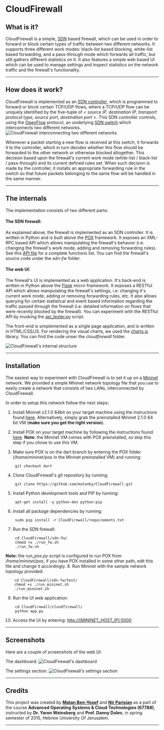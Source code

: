 # **CloudFirewall**

## What is it?

CloudFirewall is a simple, [SDN][2] based firewall, which can be used in order to forward or block certain types of traffic between two different networks. It supports three different work modes: black-list based blocking, white-list based forwarding, and a pass-through mode which forwards all traffic, but still gathers different statistics on it.
It also features a simple web based UI which can be used to manage settings and inspect statistics on the network traffic and the firewall's functionality.

----------

## How does it work?

CloudFirewall is implemented as an [SDN controller][3], which is programmed to forward or block certain TCP/UDP flows, where a TCP/UDP flow can be uniquely identified by the five-tuple of _< source IP, destination IP, transport protocol type, source port, destination port >_.
This SDN controller controls, using the [OpenFlow][5] protocol, an underlying [SDN switch][4] which interconnects two different networks. 
![CloudFirewall interconnecting two different networks](http://snag.gy/uVB6o.jpg)

Whenever a packet starting a new flow is received at this switch, it forwards it to the controller, which in turn decides whether this flow should be forwarded to the other network or otherwise blocked altogether.  This decision based upon the firewall's current work mode (white-list / black-list / pass-through) and its current defined rules set. When such decision is made by the controller, it installs an appropriate forwarding rule in the switch so that future packets belonging to the same flow will be handled in the same manner.

----------
## The internals

The implementation consists of two different parts:  

#### The SDN firewall:
As explained above, the firewall is implemented as an SDN controller.
It is written in Python and is built above the [POX][8] framework. It exposes an XML-RPC based API which allows manipulating the firewall's behavior (i.e: changing the firewall's work mode, adding and removing forwarding rules).  See this [API file][9] for a complete functions list.
You can find the firewall's source code under the *sdn-fw* folder.

#### The web UI:
The firewall's UI is implemented as a web application. It's back-end is written in Python above the [Flask][10] micro-framework. It exposes a RESTful API which allows manipulating the firewall's settings, i.e: changing it's current work mode, adding or removing forwarding rules, etc. 
It also allows querying for certain statistical and event based information regarding the traffic passed through the firewall (i.e: detailed information on flows that were recently blocked by the firewall).
You can experiment with the RESTful API by invoking the [api_tester.py][12] script.

The front-end is simplemented as a single page application, and is written in HTML/CSS/JS.
For rendering the visual charts, we used the [charts.js][11] library.
You can find the code unser the *cloudfirewall* folder.

![CloudFirewall's internal structure](http://snag.gy/sXmUw.jpg)

----------


## Installation

The easiest way to experiment with CloudFirewall is to set it up on a [Mininet][6] network.  We provided a simple Mininet network topology file that you use to easily create a network that consists of two LANs, interconnected by CloudFirewall. 

In order to setup this network follow the next steps:

1. Install Mininet v2.1.0 64bit on your target machine using the instructions found [here][7]. 
Alternatively, simply grab the preinstalled Mininet 2.1.0 64 bit VM (**make sure you get the right version**).
2. Install POX on your target machine by following the instructions found [here][1].
**Note:** the Mininet VM comes with POX preinstalled, so skip this step if you chose to use this VM.
3. Make sure POX is on the dart branch by entering the POX folder (/home/mininet/pox in the Mininet preinstalled VM) and running:
        
        git checkout dart
        
4. Clone CloudFirewall's git repository by running:
        
        git clone https://github.com/matanby/CloudFirewall.git
        
5. Install Python development tools and PIP by running:
        
        apt-get install -y python-dev python-pip
        
6. Install all package dependencies by running:
        
        sudo pip install -r CloudFirewall/requirements.txt
        
7. Run the SDN firewall:
        
        cd CloudFirewall/sdn-fw/
        chmod +x ./run_fw.sh
        ./run_fw.sh
        
  **Note:** the _run_pox.py_ script is configured to run POX from _/home/mininet/pox_, if you have POX installed in some other path, edit this file and change it accordingly.
8. Run Mininet with the sample network topology provided:
        
        cd CloudFirewall/sdn-fw/test/
        chmod +x ./run_mininet.sh
        ./run_mininet.sh
        
9. Run the UI web application:
        
        cd CloudFirewall/cloudfirewall/
        python app.py
        
9. Access the UI by entering: <http://[MININET_HOST_IP]:5000>

----------

## Screenshots

Here are a couple of screenshots of the web UI:

The dashboard:
![CloudFirewall's dashboard](http://snag.gy/pTsfi.jpg)


The settings section:
![CloudFirewall's settings section](http://snag.gy/nNR51.jpg)

----------


## Credits

This project was created by **[Matan Ben-Yosef](mailto:matan.ben.yosef@gmail.com)** and **[Nir Parisian](mailto:nir.parisian@mail.huji.ac.il)** as a part of the course **Advanced Operating Systems & Cloud Technologies (67788)**, instructed by **Dr. Yaron Weinsberg** and **Prof. Danny Dolev**, in spring semester of 2015, Hebrew University Of Jerusalem.

----------

  [1]: https://openflow.stanford.edu/display/ONL/POX+Wiki#POXWiki-GettingtheCode%2FInstallingPOX
  [2]: https://en.wikipedia.org/wiki/Software-defined_networking
  [3]: http://searchsdn.techtarget.com/definition/SDN-controller-software-defined-networking-controller
  [4]: http://searchsdn.techtarget.com/definition/OpenFlow-switch
  [5]: https://en.wikipedia.org/wiki/OpenFlow
  [6]: http://mininet.org/
  [7]: http://mininet.org/download/.
  [8]: http://www.noxrepo.org/pox/about-pox/
  [9]: https://github.com/matanby/CloudFirewall/blob/master/sdn-fw/interface.py
  [10]: http://flask.pocoo.org/
  [11]: http://www.chartjs.org/
  [12]: https://github.com/matanby/CloudFirewall/blob/master/cloudfirewall/api_tester.py
